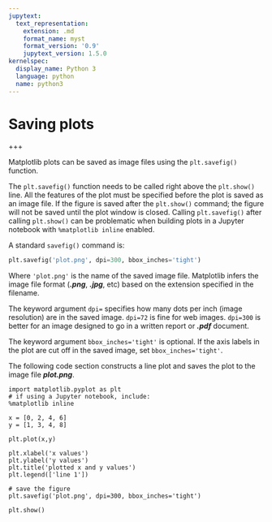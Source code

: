 ```yaml
---
jupytext:
  text_representation:
    extension: .md
    format_name: myst
    format_version: '0.9'
    jupytext_version: 1.5.0
kernelspec:
  display_name: Python 3
  language: python
  name: python3
---
```


# Saving plots

+++

Matplotlib plots can be saved as image files using the ```plt.savefig()``` function.

The ```plt.savefig()``` function needs to be called right above the ```plt.show()``` line. All the features of the plot must be specified before the plot is saved as an image file. If the figure is saved after the ```plt.show()``` command; the figure will not be saved until the plot window is closed. Calling ```plt.savefig()``` after calling ```plt.show()``` can be problematic when building plots in a Jupyter notebook with ```%matplotlib inline``` enabled.

A standard ```savefig()``` command is:

```python
plt.savefig('plot.png', dpi=300, bbox_inches='tight')
```

Where ```'plot.png'``` is the name of the saved image file. Matplotlib infers the image file format (**_.png_**, **_.jpg_**, etc) based on the extension specified in the filename.

The keyword argument ```dpi=``` specifies how many dots per inch (image resolution) are in the saved image. ```dpi=72``` is fine for web images. ```dpi=300``` is better for an image designed to go in a written report or **_.pdf_** document.

The keyword argument ```bbox_inches='tight'``` is optional. If the axis labels in the plot are cut off in the saved image, set ```bbox_inches='tight'```.

The following code section constructs a line plot and saves the plot to the image file **_plot.png_**.

```{code-cell} ipython3
import matplotlib.pyplot as plt
# if using a Jupyter notebook, include:
%matplotlib inline

x = [0, 2, 4, 6]
y = [1, 3, 4, 8]

plt.plot(x,y)

plt.xlabel('x values')
plt.ylabel('y values')
plt.title('plotted x and y values')
plt.legend(['line 1'])

# save the figure
plt.savefig('plot.png', dpi=300, bbox_inches='tight')

plt.show()
```

```{code-cell} ipython3

```
